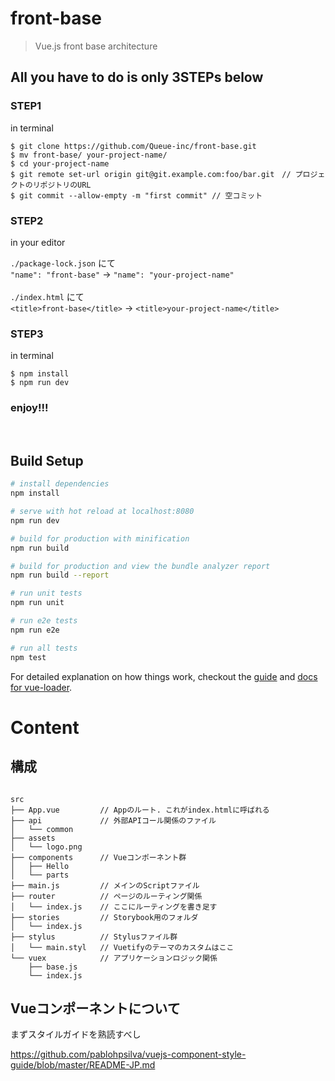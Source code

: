 # front-base

> Vue.js front base architecture

## All you have to do is only 3STEPs below
### STEP1
in terminal
```
$ git clone https://github.com/Queue-inc/front-base.git
$ mv front-base/ your-project-name/
$ cd your-project-name
$ git remote set-url origin git@git.example.com:foo/bar.git　// プロジェクトのリポジトリのURL
$ git commit --allow-empty -m "first commit" // 空コミット
```
### STEP2
in your editor

`./package-lock.json` にて<br>
`"name": "front-base"` → `"name": "your-project-name"`  
<br>
`./index.html` にて<br>
`<title>front-base</title>` → `<title>your-project-name</title>`
### STEP3
in terminal
```
$ npm install
$ npm run dev
```
### enjoy!!!
<br>

## Build Setup

``` bash
# install dependencies
npm install

# serve with hot reload at localhost:8080
npm run dev

# build for production with minification
npm run build

# build for production and view the bundle analyzer report
npm run build --report

# run unit tests
npm run unit

# run e2e tests
npm run e2e

# run all tests
npm test
```

For detailed explanation on how things work, checkout the [guide](http://vuejs-templates.github.io/webpack/) and [docs for vue-loader](http://vuejs.github.io/vue-loader).

# Content

## 構成

```

src
├── App.vue         // Appのルート. これがindex.htmlに呼ばれる
├── api             // 外部APIコール関係のファイル
│   └── common
├── assets
│   └── logo.png
├── components      // Vueコンポーネント群
│   ├── Hello
│   └── parts
├── main.js         // メインのScriptファイル
├── router          // ページのルーティング関係
│   └── index.js    // ここにルーティングを書き足す
├── stories         // Storybook用のフォルダ
│   └── index.js
├── stylus          // Stylusファイル群
│   └── main.styl   // Vuetifyのテーマのカスタムはここ
└── vuex            // アプリケーションロジック関係
    ├── base.js
    └── index.js

```

## Vueコンポーネントについて

まずスタイルガイドを熟読すべし

https://github.com/pablohpsilva/vuejs-component-style-guide/blob/master/README-JP.md



<!-- # Workflow

### 1. Building Component [Markup]

#### What's Storybook

We use Storybook to create style guide. In this case, style guide means a list of components.

Like this 👇

![Attlasian Style Gudie](https://raw.githubusercontent.com/Queue-inc/document_resources/master/styleguide1.png)

Right after the finishing building the wireframe of the project, web engineer begin building components.

You can see two directories related to Storybook. Which are `/.storybook` and `/src/stories`.

Let me show how these works.

#### Use other external packages

Basically, you don't need to make any change on any files under `/.storybook`. I already set up everything you need, except one case.

If you need to import and use other external vue components, you need to add codes to `/.storybook/config.js` like this 👇

```Javascript
// import external package
import BootstrapVue from 'bootstrap-vue'
// Clarify using another package
Vue.use(BootstrapVue)
```

#### Add new components to Storybook

If you need to just create new components, just care about `/src/stories`. Here is where everything happens.

```Javascript
// import components you built
import Welcome from './Welcome.vue';

storiesOf('Welcome', module).add('to Storybook', () => ({
  components: { Welcome },
  template: '<welcome :showApp="action" />',
  methods: { action: linkTo('Button') },
}));
```

Every `storiesOf()` makes a section you can see on the sidebar on the Storybook you built.

After adding new components to storybook, launch the storybook and see what's happening.

```sh
npm run storybook
```

Okay, that's everything.

** KEEP CALM AND BUILD COMPONENTS ** -->
